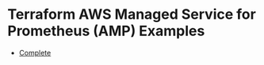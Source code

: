 # Terraform AWS Managed Service for Prometheus (AMP) Examples

- [Complete](https://github.com/terraform-aws-modules/terraform-aws-managed-service-prometheus/tree/main/examples/complete)
